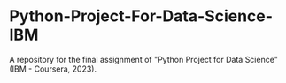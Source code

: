 # Python-Project-For-Data-Science-IBM
A repository for the final assignment of "Python Project for Data Science" (IBM - Coursera, 2023).
